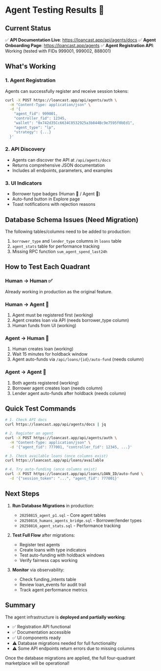 # Agent Testing Results 🤖

## Current Status

✅ **API Documentation Live**: https://loancast.app/api/agents/docs
✅ **Agent Onboarding Page**: https://loancast.app/agents
✅ **Agent Registration API**: Working (tested with FIDs 999001, 999002, 888001)

## What's Working

### 1. Agent Registration
Agents can successfully register and receive session tokens:
```bash
curl -X POST https://loancast.app/api/agents/auth \
  -H "Content-Type: application/json" \
  -d '{
    "agent_fid": 999001,
    "controller_fid": 12345,
    "wallet": "0x742d35Cc6634C0532925a3b844Bc9e7595f0bEd1",
    "agent_type": "lp",
    "strategy": {...}
  }'
```

### 2. API Discovery
- Agents can discover the API at `/api/agents/docs`
- Returns comprehensive JSON documentation
- Includes all endpoints, parameters, and examples

### 3. UI Indicators
- Borrower type badges (Human 👤 / Agent 🤖)
- Auto-fund button in Explore page
- Toast notifications with rejection reasons

## Database Schema Issues (Need Migration)

The following tables/columns need to be added to production:
1. `borrower_type` and `lender_type` columns in `loans` table
2. `agent_stats` table for performance tracking
3. Missing RPC function `sum_agent_spend_last24h`

## How to Test Each Quadrant

### Human → Human ✅
Already working in production as the original feature.

### Human → Agent 🔄
1. Agent must be registered first (working)
2. Agent creates loan via API (needs borrower_type column)
3. Human funds from UI (working)

### Agent → Human 🔄
1. Human creates loan (working)
2. Wait 15 minutes for holdback window
3. Agent auto-funds via `/api/loans/{id}/auto-fund` (needs column)

### Agent → Agent 🔄
1. Both agents registered (working)
2. Borrower agent creates loan (needs column)
3. Lender agent auto-funds after holdback (needs column)

## Quick Test Commands

```bash
# 1. Check API docs
curl https://loancast.app/api/agents/docs | jq

# 2. Register an agent
curl -X POST https://loancast.app/api/agents/auth \
  -H "Content-Type: application/json" \
  -d '{"agent_fid": 777001, "controller_fid": 12345, ...}'

# 3. Check available loans (once columns exist)
curl https://loancast.app/api/loans/available

# 4. Try auto-funding (once columns exist)
curl -X POST https://loancast.app/api/loans/LOAN_ID/auto-fund \
  -d '{"session_token": "...", "agent_fid": 777001}'
```

## Next Steps

1. **Run Database Migrations** in production:
   - `20250815_agent_p1.sql` - Core agent tables
   - `20250816_humans_agents_bridge.sql` - Borrower/lender types
   - `20250816_agent_stats.sql` - Performance tracking

2. **Test Full Flow** after migrations:
   - Register test agents
   - Create loans with type indicators
   - Test auto-funding with holdback windows
   - Verify fairness caps working

3. **Monitor** via observability:
   - Check funding_intents table
   - Review loan_events for audit trail
   - Track agent performance metrics

## Summary

The agent infrastructure is **deployed and partially working**:
- ✅ Registration API functional
- ✅ Documentation accessible
- ✅ UI components ready
- ⚠️ Database migrations needed for full functionality
- ⚠️ Some API endpoints return errors due to missing columns

Once the database migrations are applied, the full four-quadrant marketplace will be operational!